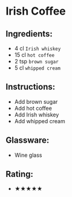 # Irish Coffee

## Ingredients:
- 4 cl `Irish whiskey`
- 15 cl `hot coffee`
- 2 tsp `brown sugar`
- 5 cl `whipped cream`

## Instructions:
- Add brown sugar
- Add hot coffee
- Add Irish whiskey
- Add whipped cream

## Glassware:
- Wine glass

## Rating:
- ★★★★★